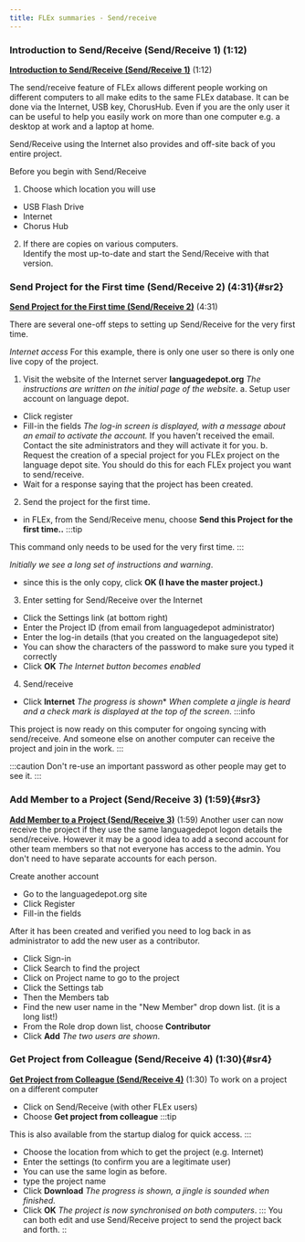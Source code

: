 ```yaml
---
title: FLEx summaries - Send/receive
---
```




### Introduction to Send/Receive (Send/Receive 1) (1:12)
[**Introduction to Send/Receive (Send/Receive 1)**](https://vimeo.com/showcase/3123523/video/111737713) (1:12)

The send/receive feature of FLEx allows different people working on different computers to all make edits to the same FLEx database. It can be done via the Internet, USB key, ChorusHub. Even if you are the only user it can be useful to help you easily work on more than one computer e.g. a desktop at work and a laptop at home.

Send/Receive using the Internet also provides and off-site back of you entire project.

Before you begin with Send/Receive
1. Choose which location you will use
- USB Flash Drive
- Internet
- Chorus Hub
2. If there are copies on various computers.  
   Identify the most up-to-date and start the Send/Receive with that version.

### Send Project for the First time (Send/Receive 2) (4:31){#sr2}
[**Send Project for the First time (Send/Receive 2)**](https://vimeo.com/showcase/3123523/video/111737712) (4:31)

There are several one-off steps to setting up Send/Receive for the very first time.

*Internet access* For this example, there is only one user so there is only one live copy of the project.

1. Visit the website of the Internet server **languagedepot.org** *The instructions are written on the initial page of the website*. a. Setup user account on language depot.
- Click register
- Fill-in the fields *The log-in screen is displayed, with a message about an email to activate the account.* If you haven't received the email. Contact the site administrators  and they will activate it for you. b. Request the creation of a special project for you FLEx project on the language depot site. You should do this for each FLEx project you want to send/receive.
- Wait for a response saying that the project has been created.

2. Send the project for the first time.
- in FLEx, from the Send/Receive menu, choose **Send this Project for the first time..** :::tip

This command only needs to be used for the very first time.
:::

 *Initially we see a long set of instructions and warning*.
- since this is the only copy, click **OK (I have the master project.)**

3. Enter setting for Send/Receive over the Internet
- Click the Settings link (at bottom right)
- Enter the Project ID (from email from languagedepot administrator)
- Enter the log-in details (that you created on the languagedepot site)
- You can show the characters of the password to make sure you typed it correctly
- Click **OK** *The Internet button becomes enabled*

4. Send/receive
- Click **Internet** *The progress is shown** *When complete a jingle is heard and a check mark is displayed at the top of the screen*. :::info

This project is now ready on this computer for ongoing syncing with send/receive. And someone else on another computer can receive the project and join in the work.
:::

 :::caution 
Don't re-use an important password as other people may get to see it.
:::

### Add Member to a Project (Send/Receive 3) (1:59){#sr3}
[**Add Member to a Project (Send/Receive 3)**](https://vimeo.com/showcase/3123523/video/111737711) (1:59) Another user can now receive the project if they use the same languagedepot logon details the send/receive. However it may be a good idea to add a second account for other team members so that not everyone has access to the admin. You don't need to have separate accounts for each person.

Create another account
- Go to the languagedepot.org site
- Click Register
- Fill-in the fields

After it has been created and verified you need to log back in as administrator to add the new user as a contributor.
- Click  Sign-in
- Click Search to find the project
- Click on Project name to go to the project
- Click the Settings tab
- Then the Members tab
- Find the new user name in the "New Member" drop down list. (it is a long list!)
- From the Role drop down list, choose **Contributor**
- Click **Add** *The two users are shown*.


### Get Project from Colleague (Send/Receive 4) (1:30){#sr4}
[**Get Project from Colleague (Send/Receive 4)**](https://vimeo.com/showcase/3123523/video/111737710) (1:30) To work on a project on a different computer
- Click on Send/Receive (with other FLEx users)
- Choose **Get project from colleague** :::tip

This is also available from the startup dialog for quick access.
:::

- Choose the location from which to get the project (e.g. Internet)
- Enter the settings (to confirm you are a legitimate user)
- You can use the same login as before.
- type the project name
- Click **Download** *The progress is shown, a jingle is sounded when finished.*
- Click **OK** *The project is now synchronised on both computers*. ::: You can both edit and use Send/Receive project to send the project back and forth. ::


 